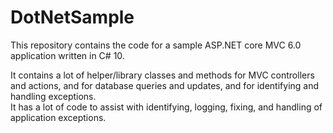 # DotNetSample

This repository contains the code for a sample ASP.NET core MVC 6.0 application written in C# 10.

It contains a lot of helper/library classes and methods for MVC controllers and actions, 
and for database queries and updates, and for identifying and handling exceptions.  
It has a lot of code to assist with identifying, logging, fixing, and handling of application exceptions.

